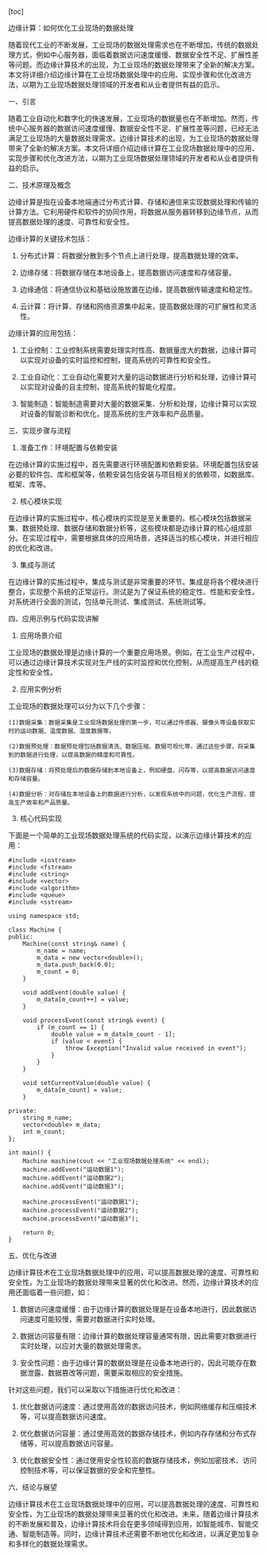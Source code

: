 
[toc]                    
                
                
边缘计算：如何优化工业现场的数据处理

随着现代工业的不断发展，工业现场的数据处理需求也在不断增加。传统的数据处理方式，例如中心服务器，面临着数据访问速度缓慢、数据安全性不足、扩展性差等问题。而边缘计算技术的出现，为工业现场的数据处理带来了全新的解决方案。本文将详细介绍边缘计算在工业现场数据处理中的应用、实现步骤和优化改进方法，以期为工业现场数据处理领域的开发者和从业者提供有益的启示。

一、引言

随着工业自动化和数字化的快速发展，工业现场的数据量也在不断增加。然而，传统中心服务器的数据访问速度缓慢、数据安全性不足、扩展性差等问题，已经无法满足工业现场的大量数据处理需求。边缘计算技术的出现，为工业现场的数据处理带来了全新的解决方案。本文将详细介绍边缘计算在工业现场数据处理中的应用、实现步骤和优化改进方法，以期为工业现场数据处理领域的开发者和从业者提供有益的启示。

二、技术原理及概念

边缘计算是指在设备本地端通过分布式计算、存储和通信来实现数据处理和传输的计算方法。它利用硬件和软件的协同作用，将数据从服务器转移到边缘节点，从而提高数据处理的速度、可靠性和安全性。

边缘计算的关键技术包括：

1. 分布式计算：将数据分散到多个节点上进行处理，提高数据处理的效率。

2. 边缘存储：将数据存储在本地设备上，提高数据访问速度和存储容量。

3. 边缘通信：将通信协议和基础设施放置在边缘，提高数据传输速度和稳定性。

4. 云计算：将计算、存储和网络资源集中起来，提高数据处理的可扩展性和灵活性。

边缘计算的应用包括：

1. 工业控制：工业控制系统需要处理实时性高、数据量庞大的数据，边缘计算可以实现对设备的实时监控和控制，提高系统的可靠性和安全性。

2. 工业自动化：工业自动化需要对大量的运动数据进行分析和处理，边缘计算可以实现对设备的自主控制，提高系统的智能化程度。

3. 智能制造：智能制造需要对大量的数据采集、分析和处理，边缘计算可以实现对设备的智能诊断和优化，提高系统的生产效率和产品质量。

三、实现步骤与流程

1. 准备工作：环境配置与依赖安装

在边缘计算的实施过程中，首先需要进行环境配置和依赖安装。环境配置包括安装必要的软件包、库和框架等，依赖安装包括安装与项目相关的依赖项，如数据库、框架、库等。

2. 核心模块实现

在边缘计算的实施过程中，核心模块的实现是至关重要的。核心模块包括数据采集、数据预处理、数据存储和数据分析等，这些模块都是边缘计算的核心组成部分。在实现过程中，需要根据具体的应用场景，选择适当的核心模块，并进行相应的优化和改进。

3. 集成与测试

在边缘计算的实施过程中，集成与测试是非常重要的环节。集成是将各个模块进行整合，实现整个系统的正常运行。测试是为了保证系统的稳定性、性能和安全性，对系统进行全面的测试，包括单元测试、集成测试、系统测试等。

四、应用示例与代码实现讲解

1. 应用场景介绍

工业现场的数据处理是边缘计算的一个重要应用场景。例如，在工业生产过程中，可以通过边缘计算技术实现对生产线的实时监控和优化控制，从而提高生产线的稳定性和安全性。

2. 应用实例分析

工业现场的数据处理可以分为以下几个步骤：

    (1)数据采集：数据采集是工业现场数据处理的第一步，可以通过传感器、摄像头等设备获取实时的运动数据、温度数据、湿度数据等。

    (2)数据预处理：数据预处理包括数据清洗、数据压缩、数据可视化等，通过这些步骤，将采集到的数据进行处理，以提高数据的精度和可靠性。

    (3)数据存储：将预处理后的数据存储到本地设备上，例如硬盘、闪存等，以提高数据访问速度和存储容量。

    (4)数据分析：对存储在本地设备上的数据进行分析，以发现系统中的问题，优化生产流程，提高生产效率和产品质量。

3. 核心代码实现

下面是一个简单的工业现场数据处理系统的代码实现，以演示边缘计算技术的应用：

```
#include <iostream>
#include <fstream>
#include <string>
#include <vector>
#include <algorithm>
#include <queue>
#include <sstream>

using namespace std;

class Machine {
public:
    Machine(const string& name) {
        m_name = name;
        m_data = new vector<double>();
        m_data.push_back(0.0);
        m_count = 0;
    }

    void addEvent(double value) {
        m_data[m_count++] = value;
    }

    void processEvent(const string& event) {
        if (m_count == 1) {
            double value = m_data[m_count - 1];
            if (value < event) {
                throw Exception("Invalid value received in event");
            }
        }
    }

    void setCurrentValue(double value) {
        m_data[m_count] = value;
    }

private:
    string m_name;
    vector<double> m_data;
    int m_count;
};

int main() {
    Machine machine(cout << "工业现场数据处理系统" << endl);
    machine.addEvent("运动数据1");
    machine.addEvent("运动数据2");
    machine.addEvent("运动数据3");

    machine.processEvent("运动数据1");
    machine.processEvent("运动数据2");
    machine.processEvent("运动数据3");

    return 0;
}
```

五、优化与改进

边缘计算技术在工业现场数据处理中的应用，可以提高数据处理的速度、可靠性和安全性，为工业现场的数据处理带来显著的优化和改进。然而，边缘计算技术的应用还面临着一些问题，如：

1. 数据访问速度缓慢：由于边缘计算的数据处理是在设备本地进行，因此数据访问速度可能较慢，需要对数据进行实时处理。

2. 数据访问容量有限：边缘计算的数据处理容量通常有限，因此需要对数据进行实时处理，以应对大量的数据处理需求。

3. 安全性问题：由于边缘计算的数据处理是在设备本地进行的，因此可能存在数据泄露、数据篡改等问题，需要采取相应的安全措施。

针对这些问题，我们可以采取以下措施进行优化和改进：

1. 优化数据访问速度：通过使用高效的数据访问技术，例如网络缓存和压缩技术等，可以提高数据访问速度。

2. 优化数据访问容量：通过使用高效的数据存储技术，例如内存存储和分布式存储等，可以提高数据访问容量。

3. 优化数据安全性：通过使用安全性较高的数据存储技术，例如加密技术、访问控制技术等，可以保证数据的安全和完整性。

六、结论与展望

边缘计算技术在工业现场数据处理中的应用，可以提高数据处理的速度、可靠性和安全性，为工业现场的数据处理带来显著的优化和改进。未来，随着边缘计算技术的不断发展和普及，边缘计算技术将会在更多领域得到应用，如智能城市、智能交通、智能制造等。同时，边缘计算技术还需要不断地优化和改进，以满足更加复杂和多样化的数据处理需求。

